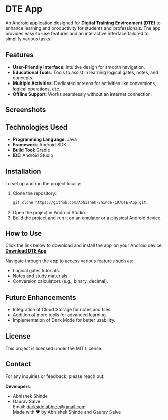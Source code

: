 # DTE App

An Android application designed for **Digital Training Environment (DTE)** to enhance learning and productivity for students and professionals. The app provides easy-to-use features and an interactive interface tailored to simplify various tasks.

## Features

- **User-Friendly Interface**: Intuitive design for smooth navigation.
- **Educational Tools**: Tools to assist in learning logical gates, notes, and concepts.
- **Multiple Activities**: Dedicated screens for activities like conversions, logical operations, etc.
- **Offline Support**: Works seamlessly without an internet connection.

## Screenshots



## Technologies Used

- **Programming Language**: Java  
- **Framework**: Android SDK  
- **Build Tool**: Gradle  
- **IDE**: Android Studio  

## Installation

To set up and run the project locally:

1. Clone the repository:
   ```bash
   git clone https://github.com/Abhishek-Shinde-19/DTE-App.git
2. Open the project in Android Studio.
3. Build the project and run it on an emulator or a physical Android device.


## How to Use

Click the link below to download and install the app on your Android device:  
**[Download DTE App](https://drive.google.com/file/d/130DNp0b6OjbYfVq_s2Vsckl2Q1jQ_BFC/view?usp=drive_link)**

Navigate through the app to access various features such as:

- Logical gates tutorials.
- Notes and study materials.
- Conversion calculators (e.g., binary, decimal).

## Future Enhancements
- Integration of Cloud Storage for notes and files.
- Addition of more tools for advanced learning.
- Implementation of Dark Mode for better usability.

## License
This project is licensed under the MIT License.

## Contact
For any inquiries or feedback, please reach out:

**Developers**:  
- Abhishek Shinde  
- Gaurav Salve  
Email: darkside.abhiee@gmail.com  
Made with ❤️ by Abhishek Shinde and Gaurav Salve
